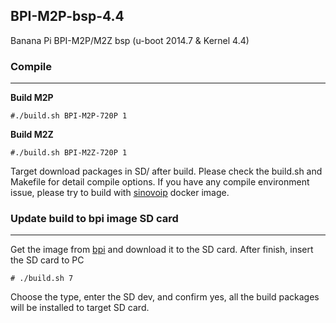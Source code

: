 ## **BPI-M2P-bsp-4.4**
Banana Pi BPI-M2P/M2Z bsp (u-boot 2014.7 & Kernel 4.4)

### **Compile**


----------

**Build M2P**

    #./build.sh BPI-M2P-720P 1

**Build M2Z**

    #./build.sh BPI-M2Z-720P 1

Target download packages in SD/ after build. Please check the build.sh and Makefile for detail compile options. If you have any compile environment issue, please try to build with [sinovoip](https://hub.docker.com/r/sinovoip/bpi-build-linux-4.4/) docker image.


### **Update build to bpi image SD card**

----------


Get the image from [bpi](http://wiki.banana-pi.org/Banana_Pi_BPI-M2%2B#Image_Release) and download it to the SD card. After finish, insert the SD card to PC

    # ./build.sh 7

Choose the type, enter the SD dev, and confirm yes, all the build packages will be installed to target SD card.

